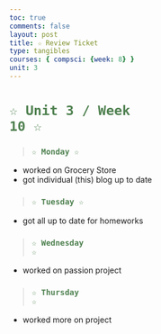 ```yaml
---
toc: true
comments: false
layout: post
title: ☆ Review Ticket
type: tangibles
courses: { compsci: {week: 8} }
unit: 3
---
```


# <code style="color: #4e804f">☆ Unit 3 / Week 10 ☆</code>

> ### <code style="color:#4e804f;">☆ Monday ☆</code>
- worked on Grocery Store
- got individual (this) blog up to date

> ### <code style="color:#4e804f;">☆ Tuesday ☆</code>
- got all up to date for homeworks

> ### <code style="color:#4e804f;">☆ Wednesday ☆</code>
- worked on passion project

> ### <code style="color:#4e804f;">☆ Thursday ☆</code>
- worked more on project
